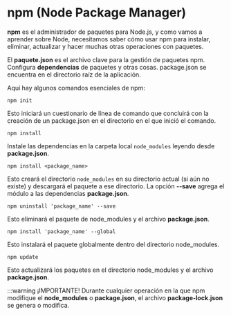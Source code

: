 # npm (Node Package Manager)

**npm** es el administrador de paquetes para Node.js, y como vamos a aprender sobre Node, necesitamos saber cómo usar npm para instalar, eliminar, actualizar y hacer muchas otras operaciones con paquetes.

El **paquete.json** es el archivo clave para la gestión de paquetes npm. Configura **dependencias** de paquetes y otras cosas. package.json se encuentra en el directorio raíz de la aplicación.

Aquí hay algunos comandos esenciales de npm:

    npm init

Esto iniciará un cuestionario de línea de comando que concluirá con la creación de un package.json en el directorio en el que inició el comando.

    npm install

Instale las dependencias en la carpeta local `node_modules` leyendo desde **package.json**.

    npm install <package_name>

Esto creará el directorio `node_modules` en su directorio actual (si aún no existe) y descargará el paquete a ese directorio. La opción **--save** agrega el módulo a las dependencias **package.json**.

    npm uninstall 'package_name' --save

Esto eliminará el paquete de node_modules y el archivo **package.json**.

    npm install 'package_name' --global

Esto instalará el paquete globalmente dentro del directorio node_modules.

    npm update

Esto actualizará los paquetes en el directorio node_modules y el archivo **package.json**.

:::warning ¡IMPORTANTE!
Durante cualquier operación en la que npm modifique el **node_modules** o **package.json**, el archivo **package-lock.json** se genera o modifica.